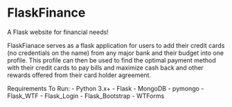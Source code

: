 # FlaskFinance
A Flask website for financial needs!

FlaskFianace serves as a flask application for users to add their credit cards (no credentials on the name) from any major bank
and their budget into one profile. This profile can then be used to find the optimal payment method with their credit cards to pay bills
and maximize cash back and other rewards offered from their card holder agreement.

Requirements To Run:
	- Python 3.x+
	- Flask
	- MongoDB
	- pymongo
	- Flask_WTF
	- Flask_Login
	- Flask_Bootstrap
	- WTForms
